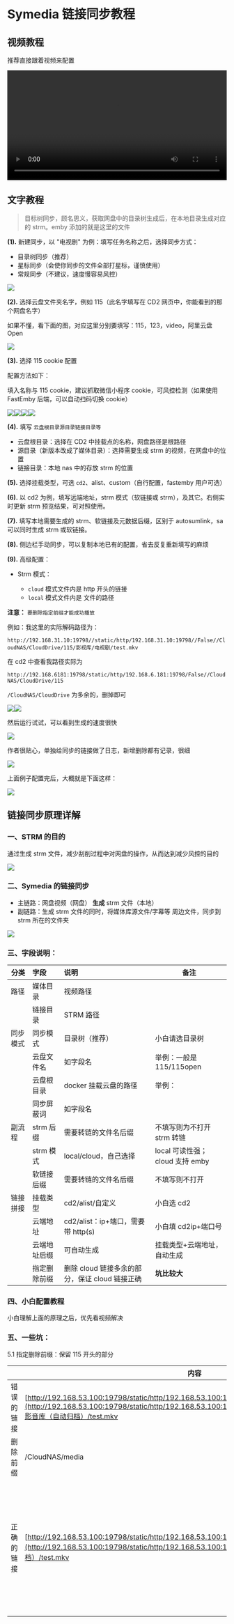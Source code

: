# Symedia 链接同步教程

## 视频教程

推荐直接跟着视频来配置

<video controls width="100%">
  <source src="/videos/Symedia-链接同步配置.mp4" type="video/mp4">
  您的浏览器不支持视频标签。
</video>

## 文字教程

> 目标树同步，顾名思义，获取网盘中的目录树生成后，在本地目录生成对应的 strm。emby 添加的就是这里的文件

**(1).** 新建同步，以 "电视剧" 为例：填写任务名称之后，选择同步方式：

- 目录树同步（推荐）
- 星标同步（会使你同步的文件全部打星标，谨慎使用）
- 常规同步（不建议，速度慢容易风控）

![](https://images.symedia.top/2025/04/08/20250408180412_cb184c19.png)

**(2).** 选择云盘文件夹名字，例如 115（此名字填写在 CD2 网页中，你能看到的那个网盘名字）

如果不懂，看下面的图，对应这里分别要填写：115，123，video，阿里云盘 Open

![](https://images.viplee.cc/2025/02/19/Symedia-FastEmby-01.png)

**(3).** 选择 115 cookie 配置

配置方法如下：

填入名称与 115 cookie，建议抓取微信小程序 cookie，可风控检测（如果使用 FastEmby 后端，可以自动扫码切换 cookie）

![](https://images.viplee.cc/2025/02/19/Symedia-FastEmby-07.png)![](https://images.viplee.cc/2025/02/19/Symedia-FastEmby-08.png)![](https://images.viplee.cc/2025/02/19/Symedia-FastEmby-09.png)![](https://images.viplee.cc/2025/02/19/Symedia-FastEmby-10.png)

**(4).** 填写 `云盘根目录源目录链接目录等`

- 云盘根目录：选择在 CD2 中挂载点的名称，网盘路径是根路径
- 源目录（新版本改成了媒体目录）：选择需要生成 strm 的视频，在网盘中的位置
- 链接目录：本地 nas 中的存放 strm 的位置

**(5).** 选择挂载类型，可选 `cd2`、alist、custom（自行配置，fastemby 用户可选）

**(6).** 以 cd2 为例，填写远端地址，strm 模式（软链接或 strm），及其它。右侧实时更新 strm 预览结果，可对照使用。

**(7).** 填写本地需要生成的 strm、软链接及元数据后缀，区别于 autosumlink，sa 可以同时生成 strm 或软链接。

**(8).** 侧边栏手动同步，可以复制本地已有的配置，省去反复重新填写的麻烦

**(9).** 高级配置：

- Strm 模式：

  - `cloud` 模式文件内是 http 开头的链接
  - `local` 模式文件内是 文件的路径

**注意：** `要删除指定前缀才能成功播放`

例如：我这里的实际解码路径为：

`http://192.168.31.10:19798//static/http/192.168.31.10:19798//False//CloudNAS/CloudDrive/115/影视库/电视剧/test.mkv`

在 cd2 中查看我路径实际为

`http://192.168.6181:19798/static/http/192.168.6.181:19798/False//CloudNAS/CloudDrive/115`

`/CloudNAS/CloudDrive` 为多余的，删掉即可

![](https://images.viplee.cc/2025/02/19/Symedia-FastEmby-14.png)![](https://images.viplee.cc/2025/02/19/Symedia-FastEmby-15.png)

然后运行试试，可以看到生成的速度很快

![](https://images.symedia.top/2025/04/08/20250408180408_0895d6ef.png)

作者很贴心，单独给同步的链接做了日志，新增删除都有记录，很细

![](https://images.viplee.cc/2025/02/19/Symedia-FastEmby-17.png)

上面例子配置完后，大概就是下面这样：

![](https://images.symedia.top/2025/04/08/20250408180415_7276a481.png)

## 链接同步原理详解

### 一、STRM 的目的

通过生成 strm 文件，减少刮削过程中对网盘的操作，从而达到减少风控的目的

![](https://images.symedia.top/2025/04/08/20250408102208_01fdfd17.png)

### 二、Symedia 的链接同步

- 主链路：网盘视频（网盘） **生成** strm 文件（本地）
- 副链路：生成 strm 文件的同时，将媒体库源文件/字幕等 周边文件，同步到 strm 所在的文件夹

![](https://images.symedia.top/2025/04/08/20250408102206_0633ed45.png)

### 三、字段说明：

| **分类**      | **字段**     | **说明**                                       | **备注**                        |
| ------------- | :----------- | :--------------------------------------------- | ------------------------------- |
| 路径          | 媒体目录     | 视频路径                                       |                                 |
|               | 链接目录     | STRM 路径                                      |                                 |
| 同步模式      | 同步模式     | 目录树（推荐）                                 | 小白请选目录树                  |
|               | 云盘文件名   | 如字段名                                       | 举例：一般是 115/115open        |
|               | 云盘根目录   | docker 挂载云盘的路径                          | 举例：                          |
|               | 同步屏蔽词   | 如字段名                                       |                                 |
| 副流程        | strm 后缀    | 需要转链的文件名后缀                           | 不填写则为不打开 strm 转链      |
|               | strm 模式    | local/cloud，自己选择                          | local 可读性强；cloud 支持 emby |
|               | 软链接后缀   | 需要转链的文件名后缀                           | 不填写则不打开                  |
| 链接拼接<br/> | 挂载类型     | cd2/alist/自定义                               | 小白选 cd2                      |
|               | 云端地址     | cd2/alist：ip+端口，需要带 http(s)             | 小白填 cd2ip+端口号             |
|               | 云端地址后缀 | 可自动生成                                     | 挂载类型+云端地址，自动生成     |
|               | 指定删除前缀 | 删除 cloud 链接多余的部分，保证 cloud 链接正确 | **坑比较大**                    |

### 四、小白配置教程

小白理解上面的原理之后，优先看视频解决

### 五、一些坑：

5.1 指定删除前缀：保留 115 开头的部分

|            | **内容**                                                                                                                                                                                                              | **备注**                                       |
| ---------- | --------------------------------------------------------------------------------------------------------------------------------------------------------------------------------------------------------------------- | ---------------------------------------------- |
| 错误的链接 | [http://192.168.53.100:19798/static/http/192.168.53.100:19798/False//CloudNAS/media/115open/](http://192.168.53.100:19798/static/http/192.168.53.100:19798/False//CloudNAS/media/115open/)影音库（自动归档）/test.mkv | 根据你的配置情况                               |
| 删除前缀   | /CloudNAS/media                                                                                                                                                                                                       |                                                |
| 正确的链接 | [http://192.168.53.100:19798/static/http/192.168.53.100:19798/False//115open/](http://192.168.53.100:19798/static/http/192.168.53.100:19798/False//115open/)影音库（自动归档）/test.mkv                               | cd2 后台，下载此目录下文件，可以验证链接正确性 |
